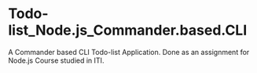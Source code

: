 # Todo-list_Node.js_Commander.based.CLI
A Commander based CLI Todo-list Application. Done as an assignment for Node.js Course studied in ITI.
